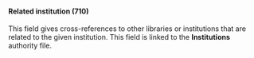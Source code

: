 #### **Related institution (710)**

This field gives cross-references to other libraries or institutions that are related to the given institution. This field is linked to the **Institutions** authority file.